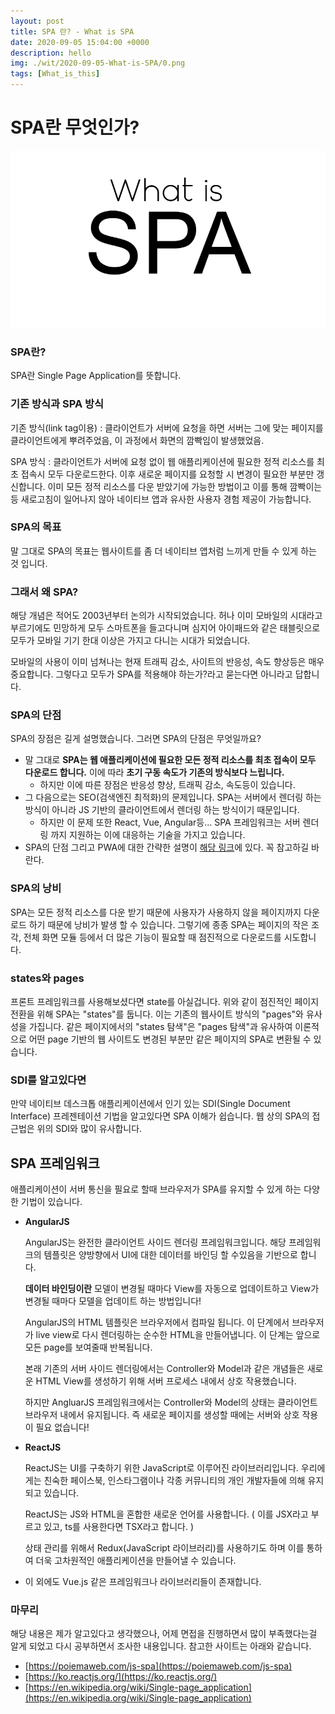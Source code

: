 ```yaml
---
layout: post
title: SPA 란? - What is SPA
date: 2020-09-05 15:04:00 +0000
description: hello
img: ./wit/2020-09-05-What-is-SPA/0.png
tags: [What_is_this]
---
```


# SPA란 무엇인가?

<center><img src="/assets/img/wit/2020-09-05-What-is-SPA/0.png"></center>

### SPA란?

SPA란 Single Page Application를 뜻합니다.

### 기존 방식과 SPA 방식

기존 방식(link tag이용) : 클라이언트가 서버에 요청을 하면 서버는 그에 맞는 페이지를 클라이언트에게 뿌려주었음, 이 과정에서 화면의 깜빡임이 발생했었음.

SPA 방식 : 클라이언트가 서버에 요청 없이 웹 애플리케이션에 필요한 정적 리소스를 최초 접속시 모두 다운로드한다. 이후 새로운 페이지를 요청할 시 변경이 필요한 부분만 갱신합니다. 이미 모든 정적 리소스를 다운 받았기에 가능한 방법이고 이를 통해 깜빡이는 등 새로고침이 일어나지 않아 네이티브 앱과 유사한 사용자 경험 제공이 가능합니다.

### SPA의 목표

말 그대로 SPA의 목표는 웹사이트를 좀 더 네이티브 앱처럼 느끼게 만들 수 있게 하는 것 입니다.

### 그래서 왜 SPA?

해당 개념은 적어도 2003년부터 논의가 시작되었습니다. 허나 이미 모바일의 시대라고 부르기에도 민망하게 모두 스마트폰을 들고다니며 심지어 아이패드와 같은 태블릿으로 모두가 모바일 기기 한대 이상은 가지고 다니는 시대가 되었습니다.

모바일의 사용이 이미 넘쳐나는 현재 트래픽 감소, 사이트의 반응성, 속도 향상등은 매우 중요합니다. 그렇다고 모두가 SPA를 적용해야 하는가?라고 묻는다면 아니라고 답합니다.

### SPA의 단점

SPA의 장점은 길게 설명했습니다. 그러면 SPA의 단점은 무엇일까요?

- 말 그대로 **SPA는 웹 애플리케이션에 필요한 모든 정적 리소스를 최초 접속이 모두 다운로드 합니다.** 이에 따라 **초기 구동 속도가 기존의 방식보다 느립니다.**
  - 하지만 이에 따른 장점은 반응성 향상, 트래픽 감소, 속도등이 있습니다.
- 그 다음으로는 SEO(검색엔진 최적화)의 문제입니다. SPA는 서버에서 렌더링 하는 방식이 아니라 JS 기반의 클라이언트에서 렌더링 하는 방식이기 때문입니다.
  - 하지만 이 문제 또한 React, Vue, Angular등... SPA 프레임워크는 서버 렌더링 까지 지원하는 이에 대응하는 기술을 가지고 있습니다.
- SPA의 단점 그리고 PWA에 대한 간략한 설명이 [해당 링크](https://m.mkexdev.net/374)에 있다. 꼭 참고하길 바란다.

### SPA의 낭비

SPA는 모든 정적 리소스를 다운 받기 때문에 사용자가 사용하지 않을 페이지까지 다운로드 하기 때문에 낭비가 발생 할 수 있습니다. 그렇기에 종종 SPA는 페이지의 작은 조각, 전체 화면 모듈 등에서 더 많은 기능이 필요할 때 점진적으로 다운로드를 시도합니다.

### states와 pages

프론트 프레임워크를 사용해보셨다면 state를 아실겁니다. 위와 같이 점진적인 페이지 전환을 위해 SPA는 "states"를 둡니다. 이는 기존의 웹사이트 방식의 "pages"와 유사성을 가집니다. 같은 페이지에서의 "states 탐색"은 "pages 탐색"과 유사하여 이론적으로 어떤 page 기반의 웹 사이트도 변경된 부분만 같은 페이지의 SPA로 변환될 수 있습니다.

### SDI를 알고있다면

만약 네이티브 데스크톱 애플리케이션에서 인기 있는 SDI(Single Document Interface) 프레젠테이션 기법을 알고있다면 SPA 이해가 쉽습니다. 웹 상의 SPA의 접근법은 위의 SDI와 많이 유사합니다.

## SPA 프레임워크

애플리케이션이 서버 통신을 필요로 할때 브라우저가 SPA를 유지할 수 있게 하는 다양한 기법이 있습니다.

- **AngularJS**

  AngularJS는 완전한 클라이언트 사이드 렌더링 프레임워크입니다. 해당 프레임워크의 템플릿은 양방향에서 UI에 대한 데이터를 바인딩 할 수있음을 기반으로 합니다.

  **데이터 바인딩이란** 모델이 변경될 때마다 View를 자동으로 업데이트하고 View가 변경될 때마다 모델을 업데이트 하는 방법입니다!

  AngularJS의 HTML 템플릿은 브라우저에서 컴파일 됩니다. 이 단계에서 브라우저가 live view로 다시 렌더링하는 순수한 HTML을 만들어냅니다. 이 단계는 앞으로 모든 page를 보여줄때 반복됩니다.

  본래 기존의 서버 사이드 렌더링에서는 Controller와 Model과 같은 개념들은 새로운 HTML View를 생성하기 위해 서버 프로세스 내에서 상호 작용했습니다.

  하지만 AngluarJS 프레임워크에서는 Controller와 Model의 상태는 클라이언트 브라우저 내에서 유지됩니다. 즉 새로운 페이지를 생성할 때에는 서버와 상호 작용이 필요 없습니다!

- **ReactJS**

  ReactJS는 UI를 구축하기 위한 JavaScript로 이루어진 라이브러리입니다. 우리에게는 친숙한 페이스북, 인스타그램이나 각종 커뮤니티의 개인 개발자들에 의해 유지되고 있습니다.

  ReactJS는 JS와 HTML을 혼합한 새로운 언어를 사용합니다. ( 이를 JSX라고 부르고 있고, ts를 사용한다면 TSX라고 합니다. )

  상태 관리를 위해서 Redux(JavaScript 라이브러리)를 사용하기도 하며 이를 통하여 더욱 고차원적인 애플리케이션을 만들어낼 수 있습니다.

- 이 외에도 Vue.js 같은 프레임워크나 라이브러리들이 존재합니다.

### 마무리

해당 내용은 제가 알고있다고 생각했으나, 어제 면접을 진행하면서 많이 부족했다는걸 알게 되었고 다시 공부하면서 조사한 내용입니다. 참고한 사이트는 아래와 같습니다.

- [https://poiemaweb.com/js-spa](https://poiemaweb.com/js-spa)
- [https://ko.reactjs.org/](https://ko.reactjs.org/)
- [https://en.wikipedia.org/wiki/Single-page_application](https://en.wikipedia.org/wiki/Single-page_application)
